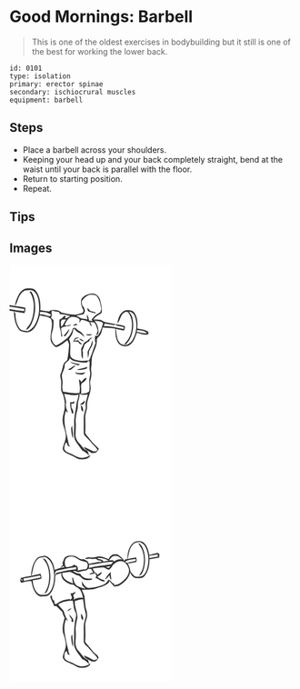 # Good Mornings: Barbell
> This is one of the oldest exercises in bodybuilding but it still is one of the best for working the lower back.

``` 
id: 0101 
type: isolation 
primary: erector spinae 
secondary: ischiocrural muscles 
equipment: barbell 
``` 

## Steps

 - Place a barbell across your shoulders.
 - Keeping your head up and your back completely straight, bend at the waist until your back is parallel with the floor.
 - Return to starting position.
 - Repeat.

## Tips


## Images

<svg width="215pt" height="275pt" viewBox="0 0 215 275" xmlns="http://www.w3.org/2000/svg"><g fill="#FFF"><path d="M0 0h215v275H0V60.49c1.88.33 3.77.56 5.67.81.36 8.16 1.5 16.88 6.38 23.69 2.5 3.56 7.19 3.64 11.09 4.05 4.04-.19 7.59-2.79 9.92-5.97 3.53-4.89 5.5-10.69 6.86-16.52 4.85 1.69 11.03 1.06 14.78 4.96 3.38 8.25-1.02 16.98-.48 25.49-.53 4.89 3.13 8.89 6.72 11.63 6.13-1.03 10.55-5.82 15.53-9.12.86 2.4 2.5 4.74 2.07 7.4-.52 6.31-1.1 12.63-2.38 18.85-2.1 1.64-4.5 3.39-5.14 6.14-.94 3.91-1.8 7.84-3.39 11.55-1.91 3.77.83 7.68.64 11.58-.02 5.27-1.32 11.34 2.23 15.83 1.45 4.94 2.89 9.99 2.32 15.2.37 6.16-2.65 11.82-2.73 17.92-.58 7.97 4.63 14.98 4.23 22.94-.4 4.97-2.64 9.51-3.89 14.28-.85 2.55 1.15 4.88 3 6.37 3.32 2.18 7.18 3.35 10.68 5.2 3.22 1.44 6.08 4.05 9.79 4.02 4.83.27 10.89-.46 13.1-5.5-3.19 1.4-6.31 3.24-9.88 3.37-4.96.77-9.48-1.88-13.66-4.16-3.72-1.98-8.62-2.67-10.92-6.58-.72-3.44.23-7.17 2.5-9.85.69 1.56 1.15 3.27 2.02 4.77 1.04.4 2.13.66 3.21.96-.49-.51-1.47-1.52-1.96-2.03-2.43-14.75-8.96-29.9-4.1-44.87.71.55 2.15 1.65 2.87 2.2-1.65-3.83-3.44-7.88-2.61-12.16.83-4.41-1.88-8.38-2.26-12.7 6.28.84 12.61 3.04 18.91.93-.11 4.12-1.86 7.88-2.77 11.84-.62 9.05-3.51 17.88-3.08 27.03.52 7.84-2.07 16.33 2.35 23.46 2.79 3.85 5.34 7.89 8.25 11.63 3.47 1.68 6.55 3.93 9.11 6.84-.39-2.27-1.18-4.41-2.21-6.46-4.85-1.55-7.21-6.34-10.53-9.78-2.77-2.88-4.94-6.51-5.15-10.59-.08-5.33.71-10.66.29-15.99-.66-6.23.77-12.43 2.33-18.42 1-3.55-.02-7.33 1.08-10.86.85-3.24 1.77-6.49 1.81-9.87 3.2 2.35 6.98 1.61 10.58.96-.55 3.34-1.35 6.64-2.42 9.86-1.21 3.02.55 6.25-.35 9.32-1.08 4.23-2.7 8.41-2.5 12.85.14 6.37-.08 12.75.06 19.13 0 2.34 1.89 4.01 3.41 5.54 3.86 3.49 6.86 7.79 10.62 11.39 1.61 1.56 3.12 3.27 4.01 5.35-1.36 2.17-4.45 2.61-6.56 1.32-3.79-1.97-7.61-3.86-11.63-5.32 2.1 4.26 6.96 5.3 10.48 7.99 1.54.02 3.09.11 4.63-.03 2.32-1.14 3.66-3.47 4.93-5.6-3.42-3.8-7.58-6.89-10.6-11.07-2.35-3.29-5.6-5.99-7.4-9.63.42-7.03.25-14.08.08-21.13-.18-4.79 2.64-9.1 2.41-13.88-.81-8.36 4.47-15.81 4.76-24.07.06-2.65-.83-5.22-.79-7.87.68-4.69 2.43-9.38 1.58-14.17-.6-3.02-.24-6.08.36-9.06-.02-2.98.17-5.95.42-8.91 1.36-8.21 7.27-15.42 6.51-24.01-.19-2.12 1.99-3.24 3.12-4.73 3.24-3 3.36-7.69 4.75-11.62 5.55.45 11.17.52 16.65 1.6-.09 6.92.16 14.74 4.89 20.27 4 3.79 11.14 4.28 15.3.42 4.47-3.89 6.18-9.82 8.05-15.23 4.95 1.37 10.07 3.39 15.26 2.06.02-1.11.05-2.22.08-3.33-4.36-2.86-9.61-3.43-14.64-4.12.55-7.18.37-14.99-3.85-21.15-2.54-3.73-7.74-3.62-11.73-3.15-7.02 2.43-10.01 10.54-10.66 17.33 4.21-4.53 3.98-12.91 10.53-15.14 2.67-1.36 4.37 1.4 5.48 3.37 3.64 6.14 3.67 13.63 2.64 20.49-.94 6.49-3.72 12.85-8.63 17.31-.06.66-.17 1.99-.23 2.65-2.48-.67-5.51-.92-7.01-3.33-4.29-5.07-3.58-12.02-4.92-18.12 3.57.79 7.15 1.53 10.75 2.19.59-1.85 1.79-3.73 1.12-5.74-4.42-1.97-9.37-1.97-14.04-2.96-3.76-.8-7.51-1.64-11.3-2.32-2.63-.31-4.44-2.54-6.94-3.18-3.07-.52-6.19-.37-9.29-.43 1.93-2.3 4.16-4.38 6.8-5.85 1.51-1.05 3.52-1.69 4.39-3.45.46-5.9-.92-11.78-2.54-17.41-1.32-4.04-4.93-7.03-9.16-7.5-5.76-.26-11.63 2.35-15.04 7.04-1.68 4.8-.14 9.82 2.09 14.14 1.25 1.61-.31 3.11-1.04 4.53-3.3.71-6.49 2.03-9.87 2.25-6.12-.52-12.27-1.23-18.15-3.09-2.69-3.23-7.25-3.08-11.06-3.13-1.9-.16-3.48.97-5.01 1.89-3.8-.47-7.6-1.02-11.36-1.75.61-8.69-.39-18.31-5.91-25.39-2.44-3.67-7.09-3.42-10.97-3.52-5.1.15-9.11 4.16-11.53 8.32-2.48 4.7-4.54 9.73-5.09 15.05 3.3-3.99 3.55-9.49 6.37-13.76 2.09-3.34 5.13-6.95 9.42-6.99 3.22.11 7.12-.76 9.66 1.8 4.82 4.5 5.97 11.52 6.33 17.81.76 8.96-1.01 18.24-5.53 26.04-2.06 3.77-5.64 6.24-9.23 8.41-3.52-.81-7.91-.13-10.49-3.21-4.76-5.62-5.71-13.25-5.99-20.35-.5-.63-1.49-1.89-1.98-2.51 4.66.7 9.28 1.72 13.98 2.25.7-2.28 1.72-4.66 1.08-7.08C13.96 54.75 6.86 54.53 0 53.03V0m26.3 35.44c3.7 5.07 5.38 11.36 5.76 17.55-.09 8.21-.71 16.76-4.73 24.11-1.34 3.22-4.53 5.33-5.39 8.78 3.59-1.29 5.37-4.82 7.09-7.96 3.69-8.08 5.49-17.16 4.6-26.04-.28-5.8-1.55-11.79-5.05-16.54-.57.02-1.71.08-2.28.1m66.45 148.84c1.43.07 2.95.8 4.24-.2 2.12-.84 2.12-3.33 2.32-5.24-1.92 2.12-4 4.11-6.56 5.44m-9.74-2.76c-.72-.12-2.16-.36-2.88-.47-.63 4.99.9 9.8 2.09 14.58.4.29 1.2.86 1.61 1.15.91-3.05-.21-5.86-2.1-8.21-.05-1.76-.16-3.51-.35-5.26 1.25-.05 2.5-.11 3.75-.17.16-1.12.32-2.23.49-3.34-.87.57-1.75 1.14-2.61 1.72m10.78 3.76c1.13 2.7-.14 7.31 3.36 8.35.22-3.14-.3-6.7-3.36-8.35m-12.45 31.73c.26 4.13.77 8.3 2.32 12.17.7-5.64-.82-11.24-.96-16.88-.76 1.46-1.61 2.99-1.36 4.71z"/><path d="M95.35 47.78c2.52-3.45 5.7-6.69 9.75-8.24 3.19-.3 6.89-.58 9.62 1.41 4.4 4.64 5.28 11.24 6.46 17.25-.84 1.74-.57 4.41-2.6 5.25-4.29 1.84-7.58 5.27-10.37 8.91.37.41 1.11 1.22 1.48 1.63-1.53-.11-3.06-.21-4.58-.36-.73-2.77-1.08-5.76-2.96-8.04-.16 2.22.17 4.43.77 6.57-3.79-1.37-8.27-.5-11.5-3.27-1.11-.56-2.2-1.15-3.28-1.77 3.18-.92 6.44-1.57 9.74-1.86.55-1.5 1.13-2.99 1.75-4.46-.52-1.8-1.14-3.57-1.81-5.32-2.57-1.8-2.39-4.9-2.47-7.7m7.35 8.87c.12 1.65-.01 3.88 1.6 4.87 2.85 1.05 5.8 1.87 8.79 2.47.26-.22.78-.64 1.05-.85-2.5-1.08-5.15-1.7-7.75-2.45a47.13 47.13 0 0 0-3.69-4.04zM0 55.2c6.54 1 13.1 1.93 19.61 3.12l-.4 2.85C12.77 60.44 6.37 59.39 0 58.23V55.2z"/><path d="M55.65 64.38c-.67-1.34-.1-2.66.4-3.94 2.92.99 5.99 1.31 9.02 1.72.52.97 1.05 1.94 1.58 2.91 4.68-.46 9 1.62 13.52 2.42-2.15 1.33-4.26 2.91-6.86 3.17l.92-3.03c-.52-.06-1.57-.17-2.09-.23-1.73 2.15-3.77 4.01-6.36 5.05.06 4.25-.46 8.69 1.14 12.72 1.31 3.07.88 6.46 1.38 9.68l1.28-.48c-.37-3.54-1.46-6.97-1.62-10.54 3.72-3.68 9.65-1.76 13.72-4.75-2.16.14-4.3.51-6.31 1.31-.9-.37-1.79-.75-2.69-1.11 2.25-3.85 3.96-8.63 8.46-10.39 2.52-.51 5.16-.07 7.61.66 1.78.17 2.74 1.74 3.92 2.86l-.76 4.21c1.09-1.25 1.96-2.66 2.75-4.11 4 .19 7.66 1.76 11.11 3.67-.4 2.41 1.12 3.97 3.09 5.01-.73-1.94-1.67-3.79-2.67-5.6 1.95.16 3.9.33 5.85.5 2.51 3.15 3.31 7.15 4.34 10.95-.59 1.85-1.23 3.69-1.9 5.52l1.27.12c.54-.85 1.09-1.68 1.65-2.51.11-5.94-1.3-11.84-5.27-16.41 3.74.73 8.44.16 11.26 3.2-1.41 5.84-3.23 11.73-6.9 16.59-1.19.15-2.38.29-3.56.42-.25 3.05-.42 6.19.64 9.13-1.6 4.63-3.48 9.16-4.8 13.89-1.88 3.52-2.17 7.88-5.29 10.67l2.23-.44c.17 4.61-.75 9.29.45 13.83.96 2.69-.16 5.41-.48 8.1-1.2 5.87.75 11.89-.52 17.76-2.35 3.18-7.12 2.68-10.63 3.4.24-3.45.38-6.92-.24-10.34.29-1.15.58-2.3.86-3.45 2.69-1.64 6.22-3.89 6.52-7.26-3.32-.13-4.88 3.64-7.09 5.55-.38-1.75-1.41-2.92-3.09-3.49.75 5.85 2.19 11.92.73 17.77-7.25 1.05-14.44-.57-21.58-1.61-.93-3.04-1.44-6.23-.8-9.38.8-4.04-.73-7.99-.79-12.01.55-4.55 3.88-8.34 3.71-13.05-.44-4.94 6.84-5.14 6.56-10.06 1.38 1.42 2.78 2.98 4.73 3.61 5.94 1.65 12.13 3.06 18.32 2.15l1.75-2.63c-6.29.83-13.01 1.29-18.95-1.39-2.01-1.13-4.39-2.44-4.84-4.93-1.24-7.14 1.72-14.75-1.76-21.49 1.43-2.45 3.14-4.74 4.28-7.33.94-2.23.73-4.84 2.07-6.9 1.96 2.08 3.8 4.4 6.5 5.57 2.99 1.28 5.08 3.82 7.71 5.62-1.68-2.92-3.51-6.07-6.62-7.64-2.2-1.08-4.04-2.68-5.68-4.47-1.08.03-2.13.19-3.16.5-1.4 4.97-3.71 9.87-7.76 13.23-4.58 3.62-9.15 7.39-14.62 9.61-5.77-3.71-7.13-11.1-5.16-17.32 1.83-5.22 2.15-10.78 1.92-16.26-1.1-.99-2.2-1.98-3.3-2.96.53-1.81 1.77-3.66.9-5.57M83.71 80.4c2.02-.28 4.02-.64 6-1.1-1.99-2.57-4.22-.51-6 1.1M70.95 93.93c.81.01 2.41.04 3.21.05.18-.44.56-1.31.74-1.75 2.14-2.17 3.5-4.96 4.28-7.89-2.82 3.14-4.9 6.9-8.23 9.59m29.7-1.93c2.43 1.81 5.99 1.66 8.36-.2-2.79-.1-5.58.01-8.36.2m-14.09 4.71c-1.44 1.89-2.23 4.2-3.3 6.31.49-.64.98-1.27 1.47-1.91 1.93.14 3.85.28 5.78.26 1.11 1.97 2.64 4.18 5.24 3.35-1.88-1.7-3.83-3.32-5.43-5.28-1.51.37-3.04.66-4.56.96.86-3.26 3.91-3.44 6.61-4.18-1.95-.37-4.02-.55-5.81.49m14.46 4.42c-2.22.97-3.78 2.85-4.17 5.26-1.31 2.12-2.76 4.42-2.19 7.04.56 3.53-.62 7.79 2.21 10.57.08-3.04-.15-6.07-.01-9.11-.18-.4-.55-1.19-.73-1.58 1.21-2.64 2.15-5.39 2.94-8.18 1.16-.96 2.31-1.92 3.44-2.91.87-.45 1.74-.89 2.62-1.33.32-.8.64-1.6.97-2.4 1.11-.73 2.21-1.49 3.24-2.33-3.82-.49-5.26 3.67-8.32 4.97m-9.01-3.33c1.8 1.41 3.58 3.25 6.09 2.97-1.74-1.5-3.63-3.17-6.09-2.97m15.51 8.15c-1.31 3.04-3.29 5.78-4.5 8.86.12 2.72.22 5.45.39 8.17.84-2.69 1.74-5.48 1.38-8.34 1.84-4.96 6.28-9.24 4.7-14.96-.86 2.02-1.38 4.16-1.97 6.27m-27.69 21.93c2.88 2.86 7.15 3.25 10.71 4.88l2.64-1.53c-4.6-.44-9.03-1.77-13.35-3.35m-3.08 10.27c1.5.15 3.17 1.14 4.53.1 2.2-1.69 4.31-3.53 6.22-5.55-4.08.78-6.83 4.25-10.75 5.45m11.92.42c4.49.39 9.13.19 13.33-1.61l.68-2.32c-4.48 2.06-9.52 2.05-14.01 3.93m-2.42 3.45c.87 1.2 2.07 2.14 3.6 2.24 3.51.67 8.24 1.73 9.91-2.52-4.38 1.43-9.08 1.62-13.51.28z"/><path d="M40.35 62.01c5.15.03 10.56.8 14.79 4-.57.48-1.71 1.45-2.29 1.94-4.25-1.01-8.42-2.69-12.86-2.68l.36-3.26zM162.18 69.82c-.78-3.13-2.73-5.73-4.77-8.15 3.72.11 6.7 2.65 7.86 6.08 4.01 10.48 2.4 22.76-3.43 32.25-2.12 3.42-5.8 5.44-9.58 6.5 2.07-2.65 4.64-4.93 6.22-7.94 4.68-8.7 5.96-19.14 3.7-28.74zM69.32 72.34c1.76-.28 3.55-.26 5.33-.37-1.53 2.59-3.12 5.17-4.35 7.93l-2.21 1.85c.15-3.08-1.43-7.01 1.23-9.41zM124.23 80.95l1.5-3.57c4.05.74 8.12 1.43 12.17 2.21.54-.27 1.63-.82 2.17-1.09.33.46.99 1.37 1.32 1.82 3.14.58 6.32 1.02 9.38 1.98.5 1.63-.09 2.35-1.76 2.16-8.22-1.35-16.37-3.94-24.78-3.51zM168.33 86.03c4.44.88 10.1.14 13.01 4.36-4.57.09-8.96-1.29-13.43-1.97.11-.6.32-1.79.42-2.39z"/></g><g fill="#333"><path d="M12.21 39.18c2.42-4.16 6.43-8.17 11.53-8.32 3.88.1 8.53-.15 10.97 3.52 5.52 7.08 6.52 16.7 5.91 25.39 3.76.73 7.56 1.28 11.36 1.75 1.53-.92 3.11-2.05 5.01-1.89 3.81.05 8.37-.1 11.06 3.13 5.88 1.86 12.03 2.57 18.15 3.09 3.38-.22 6.57-1.54 9.87-2.25.73-1.42 2.29-2.92 1.04-4.53-2.23-4.32-3.77-9.34-2.09-14.14 3.41-4.69 9.28-7.3 15.04-7.04 4.23.47 7.84 3.46 9.16 7.5 1.62 5.63 3 11.51 2.54 17.41-.87 1.76-2.88 2.4-4.39 3.45-2.64 1.47-4.87 3.55-6.8 5.85 3.1.06 6.22-.09 9.29.43 2.5.64 4.31 2.87 6.94 3.18 3.79.68 7.54 1.52 11.3 2.32 4.67.99 9.62.99 14.04 2.96.67 2.01-.53 3.89-1.12 5.74-3.6-.66-7.18-1.4-10.75-2.19 1.34 6.1.63 13.05 4.92 18.12 1.5 2.41 4.53 2.66 7.01 3.33.06-.66.17-1.99.23-2.65 4.91-4.46 7.69-10.82 8.63-17.31 1.03-6.86 1-14.35-2.64-20.49-1.11-1.97-2.81-4.73-5.48-3.37-6.55 2.23-6.32 10.61-10.53 15.14.65-6.79 3.64-14.9 10.66-17.33 3.99-.47 9.19-.58 11.73 3.15 4.22 6.16 4.4 13.97 3.85 21.15 5.03.69 10.28 1.26 14.64 4.12-.03 1.11-.06 2.22-.08 3.33-5.19 1.33-10.31-.69-15.26-2.06-1.87 5.41-3.58 11.34-8.05 15.23-4.16 3.86-11.3 3.37-15.3-.42-4.73-5.53-4.98-13.35-4.89-20.27-5.48-1.08-11.1-1.15-16.65-1.6-1.39 3.93-1.51 8.62-4.75 11.62-1.13 1.49-3.31 2.61-3.12 4.73.76 8.59-5.15 15.8-6.51 24.01-.25 2.96-.44 5.93-.42 8.91-.6 2.98-.96 6.04-.36 9.06.85 4.79-.9 9.48-1.58 14.17-.04 2.65.85 5.22.79 7.87-.29 8.26-5.57 15.71-4.76 24.07.23 4.78-2.59 9.09-2.41 13.88.17 7.05.34 14.1-.08 21.13 1.8 3.64 5.05 6.34 7.4 9.63 3.02 4.18 7.18 7.27 10.6 11.07-1.27 2.13-2.61 4.46-4.93 5.6-1.54.14-3.09.05-4.63.03-3.52-2.69-8.38-3.73-10.48-7.99 4.02 1.46 7.84 3.35 11.63 5.32 2.11 1.29 5.2.85 6.56-1.32-.89-2.08-2.4-3.79-4.01-5.35-3.76-3.6-6.76-7.9-10.62-11.39-1.52-1.53-3.41-3.2-3.41-5.54-.14-6.38.08-12.76-.06-19.13-.2-4.44 1.42-8.62 2.5-12.85.9-3.07-.86-6.3.35-9.32 1.07-3.22 1.87-6.52 2.42-9.86-3.6.65-7.38 1.39-10.58-.96-.04 3.38-.96 6.63-1.81 9.87-1.1 3.53-.08 7.31-1.08 10.86-1.56 5.99-2.99 12.19-2.33 18.42.42 5.33-.37 10.66-.29 15.99.21 4.08 2.38 7.71 5.15 10.59 3.32 3.44 5.68 8.23 10.53 9.78 1.03 2.05 1.82 4.19 2.21 6.46-2.56-2.91-5.64-5.16-9.11-6.84-2.91-3.74-5.46-7.78-8.25-11.63-4.42-7.13-1.83-15.62-2.35-23.46-.43-9.15 2.46-17.98 3.08-27.03.91-3.96 2.66-7.72 2.77-11.84-6.3 2.11-12.63-.09-18.91-.93.38 4.32 3.09 8.29 2.26 12.7-.83 4.28.96 8.33 2.61 12.16-.72-.55-2.16-1.65-2.87-2.2-4.86 14.97 1.67 30.12 4.1 44.87.49.51 1.47 1.52 1.96 2.03-1.08-.3-2.17-.56-3.21-.96-.87-1.5-1.33-3.21-2.02-4.77-2.27 2.68-3.22 6.41-2.5 9.85 2.3 3.91 7.2 4.6 10.92 6.58 4.18 2.28 8.7 4.93 13.66 4.16 3.57-.13 6.69-1.97 9.88-3.37-2.21 5.04-8.27 5.77-13.1 5.5-3.71.03-6.57-2.58-9.79-4.02-3.5-1.85-7.36-3.02-10.68-5.2-1.85-1.49-3.85-3.82-3-6.37 1.25-4.77 3.49-9.31 3.89-14.28.4-7.96-4.81-14.97-4.23-22.94.08-6.1 3.1-11.76 2.73-17.92.57-5.21-.87-10.26-2.32-15.2-3.55-4.49-2.25-10.56-2.23-15.83.19-3.9-2.55-7.81-.64-11.58 1.59-3.71 2.45-7.64 3.39-11.55.64-2.75 3.04-4.5 5.14-6.14 1.28-6.22 1.86-12.54 2.38-18.85.43-2.66-1.21-5-2.07-7.4-4.98 3.3-9.4 8.09-15.53 9.12-3.59-2.74-7.25-6.74-6.72-11.63-.54-8.51 3.86-17.24.48-25.49-3.75-3.9-9.93-3.27-14.78-4.96-1.36 5.83-3.33 11.63-6.86 16.52-2.33 3.18-5.88 5.78-9.92 5.97-3.9-.41-8.59-.49-11.09-4.05-4.88-6.81-6.02-15.53-6.38-23.69-1.9-.25-3.79-.48-5.67-.81v-2.26c6.37 1.16 12.77 2.21 19.21 2.94l.4-2.85C13.1 57.13 6.54 56.2 0 55.2v-2.17c6.86 1.5 13.96 1.72 20.74 3.61.64 2.42-.38 4.8-1.08 7.08-4.7-.53-9.32-1.55-13.98-2.25.49.62 1.48 1.88 1.98 2.51.28 7.1 1.23 14.73 5.99 20.35 2.58 3.08 6.97 2.4 10.49 3.21 3.59-2.17 7.17-4.64 9.23-8.41 4.52-7.8 6.29-17.08 5.53-26.04-.36-6.29-1.51-13.31-6.33-17.81-2.54-2.56-6.44-1.69-9.66-1.8-4.29.04-7.33 3.65-9.42 6.99-2.82 4.27-3.07 9.77-6.37 13.76.55-5.32 2.61-10.35 5.09-15.05m83.14 8.6c.08 2.8-.1 5.9 2.47 7.7.67 1.75 1.29 3.52 1.81 5.32-.62 1.47-1.2 2.96-1.75 4.46-3.3.29-6.56.94-9.74 1.86 1.08.62 2.17 1.21 3.28 1.77 3.23 2.77 7.71 1.9 11.5 3.27-.6-2.14-.93-4.35-.77-6.57 1.88 2.28 2.23 5.27 2.96 8.04 1.52.15 3.05.25 4.58.36-.37-.41-1.11-1.22-1.48-1.63 2.79-3.64 6.08-7.07 10.37-8.91 2.03-.84 1.76-3.51 2.6-5.25-1.18-6.01-2.06-12.61-6.46-17.25-2.73-1.99-6.43-1.71-9.62-1.41-4.05 1.55-7.23 4.79-9.75 8.24m-39.7 16.6c.87 1.91-.37 3.76-.9 5.57 1.1.98 2.2 1.97 3.3 2.96.23 5.48-.09 11.04-1.92 16.26-1.97 6.22-.61 13.61 5.16 17.32 5.47-2.22 10.04-5.99 14.62-9.61 4.05-3.36 6.36-8.26 7.76-13.23 1.03-.31 2.08-.47 3.16-.5 1.64 1.79 3.48 3.39 5.68 4.47 3.11 1.57 4.94 4.72 6.62 7.64-2.63-1.8-4.72-4.34-7.71-5.62-2.7-1.17-4.54-3.49-6.5-5.57-1.34 2.06-1.13 4.67-2.07 6.9-1.14 2.59-2.85 4.88-4.28 7.33 3.48 6.74.52 14.35 1.76 21.49.45 2.49 2.83 3.8 4.84 4.93 5.94 2.68 12.66 2.22 18.95 1.39l-1.75 2.63c-6.19.91-12.38-.5-18.32-2.15-1.95-.63-3.35-2.19-4.73-3.61.28 4.92-7 5.12-6.56 10.06.17 4.71-3.16 8.5-3.71 13.05.06 4.02 1.59 7.97.79 12.01-.64 3.15-.13 6.34.8 9.38 7.14 1.04 14.33 2.66 21.58 1.61 1.46-5.85.02-11.92-.73-17.77 1.68.57 2.71 1.74 3.09 3.49 2.21-1.91 3.77-5.68 7.09-5.55-.3 3.37-3.83 5.62-6.52 7.26-.28 1.15-.57 2.3-.86 3.45.62 3.42.48 6.89.24 10.34 3.51-.72 8.28-.22 10.63-3.4 1.27-5.87-.68-11.89.52-17.76.32-2.69 1.44-5.41.48-8.1-1.2-4.54-.28-9.22-.45-13.83l-2.23.44c3.12-2.79 3.41-7.15 5.29-10.67 1.32-4.73 3.2-9.26 4.8-13.89-1.06-2.94-.89-6.08-.64-9.13 1.18-.13 2.37-.27 3.56-.42 3.67-4.86 5.49-10.75 6.9-16.59-2.82-3.04-7.52-2.47-11.26-3.2 3.97 4.57 5.38 10.47 5.27 16.41-.56.83-1.11 1.66-1.65 2.51l-1.27-.12c.67-1.83 1.31-3.67 1.9-5.52-1.03-3.8-1.83-7.8-4.34-10.95-1.95-.17-3.9-.34-5.85-.5 1 1.81 1.94 3.66 2.67 5.6-1.97-1.04-3.49-2.6-3.09-5.01-3.45-1.91-7.11-3.48-11.11-3.67-.79 1.45-1.66 2.86-2.75 4.11l.76-4.21c-1.18-1.12-2.14-2.69-3.92-2.86-2.45-.73-5.09-1.17-7.61-.66-4.5 1.76-6.21 6.54-8.46 10.39.9.36 1.79.74 2.69 1.11 2.01-.8 4.15-1.17 6.31-1.31-4.07 2.99-10 1.07-13.72 4.75.16 3.57 1.25 7 1.62 10.54l-1.28.48c-.5-3.22-.07-6.61-1.38-9.68-1.6-4.03-1.08-8.47-1.14-12.72 2.59-1.04 4.63-2.9 6.36-5.05.52.06 1.57.17 2.09.23l-.92 3.03c2.6-.26 4.71-1.84 6.86-3.17-4.52-.8-8.84-2.88-13.52-2.42-.53-.97-1.06-1.94-1.58-2.91-3.03-.41-6.1-.73-9.02-1.72-.5 1.28-1.07 2.6-.4 3.94m-15.3-2.37l-.36 3.26c4.44-.01 8.61 1.67 12.86 2.68.58-.49 1.72-1.46 2.29-1.94-4.23-3.2-9.64-3.97-14.79-4m121.83 7.81c2.26 9.6.98 20.04-3.7 28.74-1.58 3.01-4.15 5.29-6.22 7.94 3.78-1.06 7.46-3.08 9.58-6.5 5.83-9.49 7.44-21.77 3.43-32.25-1.16-3.43-4.14-5.97-7.86-6.08 2.04 2.42 3.99 5.02 4.77 8.15m-92.86 2.52c-2.66 2.4-1.08 6.33-1.23 9.41l2.21-1.85c1.23-2.76 2.82-5.34 4.35-7.93-1.78.11-3.57.09-5.33.37m54.91 8.61c8.41-.43 16.56 2.16 24.78 3.51 1.67.19 2.26-.53 1.76-2.16-3.06-.96-6.24-1.4-9.38-1.98-.33-.45-.99-1.36-1.32-1.82-.54.27-1.63.82-2.17 1.09-4.05-.78-8.12-1.47-12.17-2.21l-1.5 3.57m44.1 5.08c-.1.6-.31 1.79-.42 2.39 4.47.68 8.86 2.06 13.43 1.97-2.91-4.22-8.57-3.48-13.01-4.36z"/><path d="M26.3 35.44c.57-.02 1.71-.08 2.28-.1 3.5 4.75 4.77 10.74 5.05 16.54.89 8.88-.91 17.96-4.6 26.04-1.72 3.14-3.5 6.67-7.09 7.96.86-3.45 4.05-5.56 5.39-8.78 4.02-7.35 4.64-15.9 4.73-24.11-.38-6.19-2.06-12.48-5.76-17.55zM102.7 56.65a47.13 47.13 0 0 1 3.69 4.04c2.6.75 5.25 1.37 7.75 2.45-.27.21-.79.63-1.05.85-2.99-.6-5.94-1.42-8.79-2.47-1.61-.99-1.48-3.22-1.6-4.87zM83.71 80.4c1.78-1.61 4.01-3.67 6-1.1-1.98.46-3.98.82-6 1.1zM70.95 93.93c3.33-2.69 5.41-6.45 8.23-9.59-.78 2.93-2.14 5.72-4.28 7.89-.18.44-.56 1.31-.74 1.75-.8-.01-2.4-.04-3.21-.05zM100.65 92c2.78-.19 5.57-.3 8.36-.2-2.37 1.86-5.93 2.01-8.36.2zM86.56 96.71c1.79-1.04 3.86-.86 5.81-.49-2.7.74-5.75.92-6.61 4.18 1.52-.3 3.05-.59 4.56-.96 1.6 1.96 3.55 3.58 5.43 5.28-2.6.83-4.13-1.38-5.24-3.35-1.93.02-3.85-.12-5.78-.26-.49.64-.98 1.27-1.47 1.91 1.07-2.11 1.86-4.42 3.3-6.31zM101.02 101.13c3.06-1.3 4.5-5.46 8.32-4.97-1.03.84-2.13 1.6-3.24 2.33-.33.8-.65 1.6-.97 2.4-.88.44-1.75.88-2.62 1.33-1.13.99-2.28 1.95-3.44 2.91-.79 2.79-1.73 5.54-2.94 8.18.18.39.55 1.18.73 1.58-.14 3.04.09 6.07.01 9.11-2.83-2.78-1.65-7.04-2.21-10.57-.57-2.62.88-4.92 2.19-7.04.39-2.41 1.95-4.29 4.17-5.26z"/><path d="M92.01 97.8c2.46-.2 4.35 1.47 6.09 2.97-2.51.28-4.29-1.56-6.09-2.97zM107.52 105.95c.59-2.11 1.11-4.25 1.97-6.27 1.58 5.72-2.86 10-4.7 14.96.36 2.86-.54 5.65-1.38 8.34-.17-2.72-.27-5.45-.39-8.17 1.21-3.08 3.19-5.82 4.5-8.86zM79.83 127.88c4.32 1.58 8.75 2.91 13.35 3.35l-2.64 1.53c-3.56-1.63-7.83-2.02-10.71-4.88zM76.75 138.15c3.92-1.2 6.67-4.67 10.75-5.45-1.91 2.02-4.02 3.86-6.22 5.55-1.36 1.04-3.03.05-4.53-.1zM88.67 138.57c4.49-1.88 9.53-1.87 14.01-3.93l-.68 2.32c-4.2 1.8-8.84 2-13.33 1.61zM86.25 142.02c4.43 1.34 9.13 1.15 13.51-.28-1.67 4.25-6.4 3.19-9.91 2.52-1.53-.1-2.73-1.04-3.6-2.24zM92.75 184.28c2.56-1.33 4.64-3.32 6.56-5.44-.2 1.91-.2 4.4-2.32 5.24-1.29 1-2.81.27-4.24.2zM83.01 181.52c.86-.58 1.74-1.15 2.61-1.72-.17 1.11-.33 2.22-.49 3.34-1.25.06-2.5.12-3.75.17.19 1.75.3 3.5.35 5.26 1.89 2.35 3.01 5.16 2.1 8.21-.41-.29-1.21-.86-1.61-1.15-1.19-4.78-2.72-9.59-2.09-14.58.72.11 2.16.35 2.88.47zM93.79 185.28c3.06 1.65 3.58 5.21 3.36 8.35-3.5-1.04-2.23-5.65-3.36-8.35zM81.34 217.01c-.25-1.72.6-3.25 1.36-4.71.14 5.64 1.66 11.24.96 16.88-1.55-3.87-2.06-8.04-2.32-12.17z"/></g></svg>
<svg width="215pt" height="275pt" viewBox="0 0 215 275" xmlns="http://www.w3.org/2000/svg"><g fill="#FFF"><path d="M0 0h215v275H0V0m164.08 91.08c-6.8 5.05-8.37 14.26-8.56 22.22l-3.1.28c-.41.7-.82 1.4-1.24 2.1-1.32-4.04-5.53-5.83-8.42-8.59-2.58.02-5.48-.8-7.74.85-2.22 1.02-3.15 3.35-4.34 5.31-4.45-1.88-9.14-4.41-14.13-3.42-4.08.87-8.25 1.93-12.39.78-1.04.9-4.77.4-3.96 2.26 1.67.56 3.41-.15 5.11-.28 2.87.69 5.8.3 8.71.32.42.29 1.26.89 1.68 1.18l.53.46c1.62.34 3.27.57 4.87 1.05.03.35.08 1.05.11 1.4-5.72-.13-11.27 1.34-16.79 2.63.11-3.85-3.86-4.92-6.56-6.44-4.1 1.13-7.03-1.85-10.35-3.53-4.53-1.5-9.87-1.61-14.08.89-1.91 2.03-2.25 5.05-3.53 7.47l.52 2.97c-1.15 1.17-2.29 2.35-3.37 3.59 1.77-.71 3.4-1.68 5.06-2.59l-.36 2.2c-4.3.29-8.32 1.69-12.25 3.41-1.01-7.73-4.59-17.12-13.17-18.88-3.6 1.05-8.04.77-10.62 3.97-5.16 6.34-6.89 14.78-7.3 22.76-4.71.85-9.55 1.32-14.09 2.84.52.88 1.05 1.77 1.59 2.64l.68-2.26c.18 1.13.34 2.26.49 3.4-.78-.64-2.35-1.91-3.13-2.55.21 1.4.05 5.28 2.42 4.78 4.03-.94 8.3-2.33 12.36-2.05 1.16 3.37 1.4 7.07 2.92 10.36 1.8 4.52 5.07 9.6 10.39 10.05 3.67-.5 8.12.36 10.79-2.84 6.19-6.7 7.5-16.4 7.5-25.19.57.14 1.7.41 2.26.55l-1.63-1.42c2.58-.68 5.16-1.34 7.7-2.16-.83 2.79.11 5.66 1.63 8.01 3.74 4.09 8.71 7.09 14.36 7.33 2.25 3.12 6.56 3.74 8.6 7.03 2.1 3.07 2.79 6.79 3.81 10.3-4.38-.64-8.8.13-12.49 2.63.18-.52.55-1.56.74-2.08-.44-1.29-.87-2.59-1.3-3.87 1.2-1.4 2.42-2.8 3.45-4.33-1.76.35-3.36 1.14-4.88 2.06-.75-.15-1.49-.29-2.23-.43.58 2.3 2.04 4.47 1.97 6.88-.65.5-1.93 1.49-2.57 1.99l-.39-1.43c-1.59.44-3.21.8-4.84 1.03-4.76.69-8.91 2.98-12.69 5.83-2.93.8-2.45-2.59-2.88-4.4-2.75-1.4-3.14-4.29-3.04-7.08-.56.28-1.69.85-2.25 1.14.66 4.7 4.02 8.33 5.1 12.88.81.08 2.42.22 3.23.29 2.45 2.47 4.8 5.06 7.52 7.24.71 2.84 1.72 5.61 3.22 8.14-1.79 6.64-3.77 13.61-1.93 20.47 1.75 4.41 2.86 9.04 3.58 13.72.35 6.28-3.32 11.82-4.16 17.87 1.37 5.75 7.98 6.84 12.49 9.22 3.83 1.42 6.98 4.82 11.28 4.73 4.61.2 10.27-.4 12.79-4.87l-1.9-.67c-.34-1.6-.73-3.19-1.13-4.77-5.83-2.26-8.73-8.04-12.87-12.31-3.64-3.78-4.28-9.32-3.65-14.3.44-4.95.23-9.9-.06-14.84.28-4.83 1.28-9.59 2.43-14.27.19-7.6-4.13-14.51-3.42-22.21 3.51-1.03 7.04-2.09 10.7-2.41a69.7 69.7 0 0 1 1.4 8.97c.31 4.08 2.14 7.86 2.55 11.92.02 3.5-1.66 6.68-2.28 10.07-1.05 3.9-.48 7.96-.59 11.94.11 4.71-.23 9.43.09 14.14.96 2.95 3.77 4.6 5.76 6.79 3.06 3.36 5.79 7.02 9.18 10.07 1.5 1.32 2.36 3.13 3.13 4.95-.73.37-2.2 1.1-2.93 1.47-.74-.02-2.21-.07-2.95-.09-3.78-2.52-8.03-4.15-12.17-5.96 1.49 4.72 6.62 5.36 10.13 7.87 1.56.1 3.12.28 4.69.18 2.14-1.25 3.8-3.19 4.73-5.49-.68-.95-1.32-1.94-1.94-2.93-5.43-3.44-8.69-9.15-12.94-13.79-1.4-1.79-3.67-3.57-2.95-6.13.85-6.7.03-13.43.13-20.14.02-4.5 2.78-8.48 2.52-12.99.01-3.12-.61-6.17-1.8-9.05-.97-5.2-1.23-10.53-1.69-15.8-.95-2.86-2.44-5.51-3.45-8.35 6.12-.84 12.54.69 18.4-1.67 5.81-1.9 12-3.25 16.82-7.25.25-.71.74-2.12.99-2.83 1.97 2.62 4.19 5.03 6.39 7.47 2.15-.24 4.39-.26 6.43-1.09 6.6-4.06 13.21-9.66 14.58-17.73 1.6 3.62 4.54 7.77 8.93 7.78 3.38-.2 7.41.34 9.87-2.54 5.44-6.07 6.89-14.64 6.85-22.53 4.27-.73 8.5-1.63 12.78-2.27.09-1.53.17-3.05.24-4.58-.54-.36-1.64-1.08-2.18-1.44-3.68.99-7.42 1.73-11.1 2.7-1.09-5.8-2.62-12.09-7.2-16.17-3.68-3.21-9.14-2.52-13.22-.54m-70.04 94.37c.91 2.64-.4 7.25 3.11 8.11.22-3.03-.31-6.37-3.11-8.11z"/><path d="M162.91 93.95c2.11-2.82 5.9-2.47 8.97-3.29 2.76 1.59 5.88 3.06 7.36 6.08 4.91 9.18 5.14 20.43 1.99 30.22-1.41 3.56-3.25 7.83-7.23 9.06-3.07.29-6.59 1.13-9.36-.68-1.93-1.46-3.19-3.6-4.85-5.33-.84-3.83-1.72-7.76-3.9-11.09 3.89-.04 7.66-1.12 11.45-1.86.58-2.02.4-4.06-.3-6.02-3.69.48-7.33 1.24-10.97 2.01 1.36-6.6 1.93-13.98 6.84-19.1m7.15-1.98c1.15 3.61 4.09 6.3 5.29 9.91 2.5 7.02 2.59 14.8.98 22.03-.78 4.14-3.35 7.55-5.24 11.21 3.03-.78 4.3-3.87 5.39-6.49 2.76-7.84 3.03-16.49 1.16-24.56-1.25-4.58-3.04-9.83-7.58-12.1zM184.45 108.78c3.76-.35 7.44-1.27 11.18-1.74.02.71.05 2.15.06 2.86-3.66.63-7.31 1.25-10.94 2.01-.08-.78-.23-2.35-.3-3.13zM136.42 109.52c2.15-.53 4.5-.73 6.65-.08 2.22 1.13 4 2.92 5.98 4.4-3.88-.95-7.98 0-10.99 2.62-1.22-2.73-4.46-1.25-6.7-1.58 1.52-1.91 2.89-4.13 5.06-5.36zM36.7 113.71c2.39-3.02 6.51-2.49 9.87-3.38 9.15 3.8 11.8 14.54 12.34 23.49.16 8.21-1.04 17.19-6.42 23.73-2.72 3.48-7.6 2.81-11.5 2.8-4.34-1.09-6.78-5.34-8.31-9.22-1.38-3.11-1.91-6.49-2.11-9.87 3.93-.34 7.79-1.22 11.61-2.23-.11-2.2-.49-4.38-1.19-6.47-4.06.68-8.02 1.76-12.04 2.61 2.28-7.23 2.21-15.62 7.75-21.46m7.31-1.45c1.98 2.94 4.43 5.62 5.71 8.98 2.99 7.64 3.17 16.14 1.86 24.16-.8 5-3.33 9.4-5.7 13.78 2.05-.99 3.7-2.66 4.47-4.82 4.58-10.83 4.76-23.45.57-34.42-1.53-3.09-2.86-7.42-6.91-7.68zM74.57 112.41c2.76-2.88 7.3-3.42 10.91-1.96 2.94 1.2 5.38 3.31 8.26 4.64 2.66.98 5.54 1.19 8.16 2.29 2.23 2.76 1.5 6.73-.8 9.24-3.72.31-7.45.82-11.05 1.82.55-2.08 0-4.15-.97-6-1.46-.6-2.9-1.26-4.28-2.02-.93 2.44-3.86 2.3-5.95 3.01-1.81.48-4.67.88-5.41-1.4-.65-3.15-.97-6.91 1.13-9.62zM116.39 112.72l.08-.81c4.85-.36 9.99.73 14.09 3.41-2.17.44-4.35.82-6.51 1.28-1.31-3.31-4.9-2.85-7.66-3.88z"/><path d="M152.4 116.79c3.77-3.12 9.04-3 13.67-3.79.22.48.66 1.42.89 1.9-3.45 2.12-7.88 1.59-11.53 3.34-.76-.37-2.28-1.09-3.03-1.45zM136.26 121.1c3.06-2.59 6.47-5.5 10.77-5.25 5.49.18 9.08 5.37 10.41 10.21 1.1 4.78-1.31 9.48-4.42 12.95-4.34 4.06-8.99 9.46-15.67 8.13.36-.34 1.07-1.03 1.43-1.38-3.73.13-4.7-4.69-8.19-5.59-1.55 3.5-4.48 6.13-8.06 7.44-5.99 2-12.24 3.67-18.58 3.75-4.56-1.07-6.65-5.48-8.42-9.34.09 1.97.23 3.94.38 5.9 1.45 1.32 2.86 2.68 4.17 4.14-3.64.05-6.76-1.98-10.14-3.03-3.83-2.02-5.18-6.6-5.91-10.58-.27-.31-.81-.95-1.08-1.26-.31 2.73.15 5.44.96 8.05-6.43-2.11-14.45-5.8-14.38-13.74 3.75-.37 7.49-1.38 11.27-1.27 3.19 1.1 5.7 3.64 9.07 4.35 2.94.46 4.55 3.1 6.83 4.69 3.6 2.45 8.09 1.86 12.14 1.2.02-.4.08-1.21.11-1.61-5.68.6-12.82-.29-15.45-6.17-3.44-.35-6.89-1.4-9.57-3.66 2.53-.93 4.74.75 7.02 1.57 3.35-1.14 6.79-1.91 10.28-2.48 1.26-.02 1.72-1.37 2.47-2.14 1.41.2 2.81.36 4.23.49.88 1.5 1.71 3.04 2.43 4.63-1.87.43-3.85.71-5.39 1.96 2.8.43 5.48-.48 8.06-1.44.57 1.2 1.15 2.41 1.72 3.62-.47.97-.93 1.94-1.38 2.92 2.04.1 3.63 1.33 5.18 2.53 2.08 1.63 4.78 1.95 7.3 2.38-.21-.46-.61-1.37-.82-1.83-3.2-1.25-7.21-1.82-9.11-5.03 2.58-1.48 5.72-2.57 5.75-6.08-1.94 1.26-3.85 2.56-5.75 3.88-.58-1.85-2.11-2.87-3.8-3.55-.79-1.58-1.57-3.17-2.33-4.75 4.75-.88 9.57-1.55 14.41-1.6 2.42.68 4.26 2.74 6.76 3.18 2.45-1.38 4.15-3.68 5.3-6.19m-10.35 19.18c2.46-1.36 4.12-3.67 5.94-5.73.48 2.04.29 4.71 2.6 5.67-.54-3.32-1.01-6.65-.85-10.02-2.97 3.02-5.85 6.22-7.69 10.08z"/><path d="M105.18 120.68c10.59-.62 20.87-4.17 31.52-3.83-.81 1.08-1.61 2.17-2.42 3.25-9.86 1.55-19.8 2.48-29.52 4.78.1-1.05.32-3.15.42-4.2zM127.04 123.56c2.11-.35 4.23-.67 6.35-.93-.83.75-1.65 1.52-2.55 2.17-1.31-.29-2.54-.8-3.8-1.24zM62.38 128.39c8.46-1.95 17-3.56 25.61-4.69-.01.73-.04 2.17-.06 2.89-2.94.39-5.88.78-8.83 1.08-5.95.61-11.57 2.87-17.47 3.76-.49 1.17-1.01 2.34-1.65 3.44.04-2.35-.24-5.4 2.4-6.48zM18.53 138.59c6.89-.71 13.62-2.38 20.43-3.56 1.65-.68 1.75 1.47 2.22 2.44-7.41 1.66-14.91 2.92-22.32 4.58-.09-.87-.25-2.6-.33-3.46zM64.18 173.08c5.73-3.71 12.59-4.96 19.33-4.88.64 2.89.94 5.84 1.29 8.78.31 3.22 2.52 5.83 3.14 8.95.24 4.44-1.85 8.59-1.88 13.02-1.4 8.28-.37 16.68-1.09 25.02-.13 8.54 6.8 14.49 10.88 21.3 3.82 1.29 6.59 4.02 9.34 6.85-3.41 2.06-7.41 2.8-11.34 2.64-4-.54-7.51-2.63-10.93-4.62-3.67-1.58-8.22-2.48-10.4-6.19-.3-3.09-.44-7.56 2.42-9.44 1.46.98 1.21 3.07 2.06 4.5.93.23 1.88.38 2.83.53-2.2-1.88-1.77-4.88-2.54-7.38-1.79-5.56-2.5-11.38-3.79-17.05-1.34-7.32-2.02-15.31 1.01-22.29.7.62 2.09 1.86 2.79 2.48-1.23-2.81-3.17-5.27-4.09-8.22-.94-2.4-1.17-5.22-3.13-7.09-2.13-2.17-4.15-4.43-5.9-6.91m12.35 9.13c1.94-1.28 3.84-2.61 5.58-4.15-2.4.52-4.97 1.44-5.58 4.15m2.26 3.91c.15 2.4 1.64 4.27 2.99 6.12.22 1.6-.7 4.69 2.03 3.97 1.79-4.36-2.98-6.89-5.02-10.09m2.57 30.89c.27 4.12.69 8.33 2.43 12.14.39-5.62-.92-11.16-1.02-16.76-.86 1.39-1.67 2.91-1.41 4.62z"/></g><g fill="#333"><path d="M164.08 91.08c4.08-1.98 9.54-2.67 13.22.54 4.58 4.08 6.11 10.37 7.2 16.17 3.68-.97 7.42-1.71 11.1-2.7.54.36 1.64 1.08 2.18 1.44-.07 1.53-.15 3.05-.24 4.58-4.28.64-8.51 1.54-12.78 2.27.04 7.89-1.41 16.46-6.85 22.53-2.46 2.88-6.49 2.34-9.87 2.54-4.39-.01-7.33-4.16-8.93-7.78-1.37 8.07-7.98 13.67-14.58 17.73-2.04.83-4.28.85-6.43 1.09-2.2-2.44-4.42-4.85-6.39-7.47-.25.71-.74 2.12-.99 2.83-4.82 4-11.01 5.35-16.82 7.25-5.86 2.36-12.28.83-18.4 1.67 1.01 2.84 2.5 5.49 3.45 8.35.46 5.27.72 10.6 1.69 15.8a23.42 23.42 0 0 1 1.8 9.05c.26 4.51-2.5 8.49-2.52 12.99-.1 6.71.72 13.44-.13 20.14-.72 2.56 1.55 4.34 2.95 6.13 4.25 4.64 7.51 10.35 12.94 13.79.62.99 1.26 1.98 1.94 2.93-.93 2.3-2.59 4.24-4.73 5.49-1.57.1-3.13-.08-4.69-.18-3.51-2.51-8.64-3.15-10.13-7.87 4.14 1.81 8.39 3.44 12.17 5.96.74.02 2.21.07 2.95.09.73-.37 2.2-1.1 2.93-1.47-.77-1.82-1.63-3.63-3.13-4.95-3.39-3.05-6.12-6.71-9.18-10.07-1.99-2.19-4.8-3.84-5.76-6.79-.32-4.71.02-9.43-.09-14.14.11-3.98-.46-8.04.59-11.94.62-3.39 2.3-6.57 2.28-10.07-.41-4.06-2.24-7.84-2.55-11.92a69.7 69.7 0 0 0-1.4-8.97c-3.66.32-7.19 1.38-10.7 2.41-.71 7.7 3.61 14.61 3.42 22.21-1.15 4.68-2.15 9.44-2.43 14.27.29 4.94.5 9.89.06 14.84-.63 4.98.01 10.52 3.65 14.3 4.14 4.27 7.04 10.05 12.87 12.31.4 1.58.79 3.17 1.13 4.77l1.9.67c-2.52 4.47-8.18 5.07-12.79 4.87-4.3.09-7.45-3.31-11.28-4.73-4.51-2.38-11.12-3.47-12.49-9.22.84-6.05 4.51-11.59 4.16-17.87-.72-4.68-1.83-9.31-3.58-13.72-1.84-6.86.14-13.83 1.93-20.47-1.5-2.53-2.51-5.3-3.22-8.14-2.72-2.18-5.07-4.77-7.52-7.24-.81-.07-2.42-.21-3.23-.29-1.08-4.55-4.44-8.18-5.1-12.88.56-.29 1.69-.86 2.25-1.14-.1 2.79.29 5.68 3.04 7.08.43 1.81-.05 5.2 2.88 4.4 3.78-2.85 7.93-5.14 12.69-5.83 1.63-.23 3.25-.59 4.84-1.03l.39 1.43c.64-.5 1.92-1.49 2.57-1.99.07-2.41-1.39-4.58-1.97-6.88.74.14 1.48.28 2.23.43 1.52-.92 3.12-1.71 4.88-2.06-1.03 1.53-2.25 2.93-3.45 4.33.43 1.28.86 2.58 1.3 3.87-.19.52-.56 1.56-.74 2.08 3.69-2.5 8.11-3.27 12.49-2.63-1.02-3.51-1.71-7.23-3.81-10.3-2.04-3.29-6.35-3.91-8.6-7.03-5.65-.24-10.62-3.24-14.36-7.33-1.52-2.35-2.46-5.22-1.63-8.01-2.54.82-5.12 1.48-7.7 2.16l1.63 1.42c-.56-.14-1.69-.41-2.26-.55 0 8.79-1.31 18.49-7.5 25.19-2.67 3.2-7.12 2.34-10.79 2.84-5.32-.45-8.59-5.53-10.39-10.05-1.52-3.29-1.76-6.99-2.92-10.36-4.06-.28-8.33 1.11-12.36 2.05-2.37.5-2.21-3.38-2.42-4.78.78.64 2.35 1.91 3.13 2.55a126.4 126.4 0 0 0-.49-3.4l-.68 2.26c-.54-.87-1.07-1.76-1.59-2.64 4.54-1.52 9.38-1.99 14.09-2.84.41-7.98 2.14-16.42 7.3-22.76 2.58-3.2 7.02-2.92 10.62-3.97 8.58 1.76 12.16 11.15 13.17 18.88 3.93-1.72 7.95-3.12 12.25-3.41l.36-2.2c-1.66.91-3.29 1.88-5.06 2.59 1.08-1.24 2.22-2.42 3.37-3.59l-.52-2.97c1.28-2.42 1.62-5.44 3.53-7.47 4.21-2.5 9.55-2.39 14.08-.89 3.32 1.68 6.25 4.66 10.35 3.53 2.7 1.52 6.67 2.59 6.56 6.44 5.52-1.29 11.07-2.76 16.79-2.63-.03-.35-.08-1.05-.11-1.4-1.6-.48-3.25-.71-4.87-1.05l-.53-.46c-.42-.29-1.26-.89-1.68-1.18-2.91-.02-5.84.37-8.71-.32-1.7.13-3.44.84-5.11.28-.81-1.86 2.92-1.36 3.96-2.26 4.14 1.15 8.31.09 12.39-.78 4.99-.99 9.68 1.54 14.13 3.42 1.19-1.96 2.12-4.29 4.34-5.31 2.26-1.65 5.16-.83 7.74-.85 2.89 2.76 7.1 4.55 8.42 8.59.42-.7.83-1.4 1.24-2.1l3.1-.28c.19-7.96 1.76-17.17 8.56-22.22m-1.17 2.87c-4.91 5.12-5.48 12.5-6.84 19.1 3.64-.77 7.28-1.53 10.97-2.01.7 1.96.88 4 .3 6.02-3.79.74-7.56 1.82-11.45 1.86 2.18 3.33 3.06 7.26 3.9 11.09 1.66 1.73 2.92 3.87 4.85 5.33 2.77 1.81 6.29.97 9.36.68 3.98-1.23 5.82-5.5 7.23-9.06 3.15-9.79 2.92-21.04-1.99-30.22-1.48-3.02-4.6-4.49-7.36-6.08-3.07.82-6.86.47-8.97 3.29m21.54 14.83c.07.78.22 2.35.3 3.13 3.63-.76 7.28-1.38 10.94-2.01-.01-.71-.04-2.15-.06-2.86-3.74.47-7.42 1.39-11.18 1.74m-48.03.74c-2.17 1.23-3.54 3.45-5.06 5.36 2.24.33 5.48-1.15 6.7 1.58 3.01-2.62 7.11-3.57 10.99-2.62-1.98-1.48-3.76-3.27-5.98-4.4-2.15-.65-4.5-.45-6.65.08m-99.72 4.19c-5.54 5.84-5.47 14.23-7.75 21.46 4.02-.85 7.98-1.93 12.04-2.61.7 2.09 1.08 4.27 1.19 6.47-3.82 1.01-7.68 1.89-11.61 2.23.2 3.38.73 6.76 2.11 9.87 1.53 3.88 3.97 8.13 8.31 9.22 3.9.01 8.78.68 11.5-2.8 5.38-6.54 6.58-15.52 6.42-23.73-.54-8.95-3.19-19.69-12.34-23.49-3.36.89-7.48.36-9.87 3.38m37.87-1.3c-2.1 2.71-1.78 6.47-1.13 9.62.74 2.28 3.6 1.88 5.41 1.4 2.09-.71 5.02-.57 5.95-3.01 1.38.76 2.82 1.42 4.28 2.02.97 1.85 1.52 3.92.97 6 3.6-1 7.33-1.51 11.05-1.82 2.3-2.51 3.03-6.48.8-9.24-2.62-1.1-5.5-1.31-8.16-2.29-2.88-1.33-5.32-3.44-8.26-4.64-3.61-1.46-8.15-.92-10.91 1.96m41.82.31c2.76 1.03 6.35.57 7.66 3.88 2.16-.46 4.34-.84 6.51-1.28-4.1-2.68-9.24-3.77-14.09-3.41l-.08.81m36.01 4.07c.75.36 2.27 1.08 3.03 1.45 3.65-1.75 8.08-1.22 11.53-3.34-.23-.48-.67-1.42-.89-1.9-4.63.79-9.9.67-13.67 3.79m-16.14 4.31c-1.15 2.51-2.85 4.81-5.3 6.19-2.5-.44-4.34-2.5-6.76-3.18-4.84.05-9.66.72-14.41 1.6.76 1.58 1.54 3.17 2.33 4.75 1.69.68 3.22 1.7 3.8 3.55 1.9-1.32 3.81-2.62 5.75-3.88-.03 3.51-3.17 4.6-5.75 6.08 1.9 3.21 5.91 3.78 9.11 5.03.21.46.61 1.37.82 1.83-2.52-.43-5.22-.75-7.3-2.38-1.55-1.2-3.14-2.43-5.18-2.53.45-.98.91-1.95 1.38-2.92-.57-1.21-1.15-2.42-1.72-3.62-2.58.96-5.26 1.87-8.06 1.44 1.54-1.25 3.52-1.53 5.39-1.96-.72-1.59-1.55-3.13-2.43-4.63-1.42-.13-2.82-.29-4.23-.49-.75.77-1.21 2.12-2.47 2.14-3.49.57-6.93 1.34-10.28 2.48-2.28-.82-4.49-2.5-7.02-1.57 2.68 2.26 6.13 3.31 9.57 3.66 2.63 5.88 9.77 6.77 15.45 6.17-.03.4-.09 1.21-.11 1.61-4.05.66-8.54 1.25-12.14-1.2-2.28-1.59-3.89-4.23-6.83-4.69-3.37-.71-5.88-3.25-9.07-4.35-3.78-.11-7.52.9-11.27 1.27-.07 7.94 7.95 11.63 14.38 13.74-.81-2.61-1.27-5.32-.96-8.05.27.31.81.95 1.08 1.26.73 3.98 2.08 8.56 5.91 10.58 3.38 1.05 6.5 3.08 10.14 3.03-1.31-1.46-2.72-2.82-4.17-4.14-.15-1.96-.29-3.93-.38-5.9 1.77 3.86 3.86 8.27 8.42 9.34 6.34-.08 12.59-1.75 18.58-3.75 3.58-1.31 6.51-3.94 8.06-7.44 3.49.9 4.46 5.72 8.19 5.59-.36.35-1.07 1.04-1.43 1.38 6.68 1.33 11.33-4.07 15.67-8.13 3.11-3.47 5.52-8.17 4.42-12.95-1.33-4.84-4.92-10.03-10.41-10.21-4.3-.25-7.71 2.66-10.77 5.25m-31.08-.42c-.1 1.05-.32 3.15-.42 4.2 9.72-2.3 19.66-3.23 29.52-4.78.81-1.08 1.61-2.17 2.42-3.25-10.65-.34-20.93 3.21-31.52 3.83m21.86 2.88c1.26.44 2.49.95 3.8 1.24.9-.65 1.72-1.42 2.55-2.17-2.12.26-4.24.58-6.35.93m-64.66 4.83c-2.64 1.08-2.36 4.13-2.4 6.48.64-1.1 1.16-2.27 1.65-3.44 5.9-.89 11.52-3.15 17.47-3.76 2.95-.3 5.89-.69 8.83-1.08.02-.72.05-2.16.06-2.89-8.61 1.13-17.15 2.74-25.61 4.69m-43.85 10.2c.08.86.24 2.59.33 3.46 7.41-1.66 14.91-2.92 22.32-4.58-.47-.97-.57-3.12-2.22-2.44-6.81 1.18-13.54 2.85-20.43 3.56m45.65 34.49c1.75 2.48 3.77 4.74 5.9 6.91 1.96 1.87 2.19 4.69 3.13 7.09.92 2.95 2.86 5.41 4.09 8.22-.7-.62-2.09-1.86-2.79-2.48-3.03 6.98-2.35 14.97-1.01 22.29 1.29 5.67 2 11.49 3.79 17.05.77 2.5.34 5.5 2.54 7.38-.95-.15-1.9-.3-2.83-.53-.85-1.43-.6-3.52-2.06-4.5-2.86 1.88-2.72 6.35-2.42 9.44 2.18 3.71 6.73 4.61 10.4 6.19 3.42 1.99 6.93 4.08 10.93 4.62 3.93.16 7.93-.58 11.34-2.64-2.75-2.83-5.52-5.56-9.34-6.85-4.08-6.81-11.01-12.76-10.88-21.3.72-8.34-.31-16.74 1.09-25.02.03-4.43 2.12-8.58 1.88-13.02-.62-3.12-2.83-5.73-3.14-8.95-.35-2.94-.65-5.89-1.29-8.78-6.74-.08-13.6 1.17-19.33 4.88z"/><path d="M170.06 91.97c4.54 2.27 6.33 7.52 7.58 12.1 1.87 8.07 1.6 16.72-1.16 24.56-1.09 2.62-2.36 5.71-5.39 6.49 1.89-3.66 4.46-7.07 5.24-11.21 1.61-7.23 1.52-15.01-.98-22.03-1.2-3.61-4.14-6.3-5.29-9.91zM44.01 112.26c4.05.26 5.38 4.59 6.91 7.68 4.19 10.97 4.01 23.59-.57 34.42-.77 2.16-2.42 3.83-4.47 4.82 2.37-4.38 4.9-8.78 5.7-13.78 1.31-8.02 1.13-16.52-1.86-24.16-1.28-3.36-3.73-6.04-5.71-8.98zM125.91 140.28c1.84-3.86 4.72-7.06 7.69-10.08-.16 3.37.31 6.7.85 10.02-2.31-.96-2.12-3.63-2.6-5.67-1.82 2.06-3.48 4.37-5.94 5.73zM76.53 182.21c.61-2.71 3.18-3.63 5.58-4.15-1.74 1.54-3.64 2.87-5.58 4.15zM94.04 185.45c2.8 1.74 3.33 5.08 3.11 8.11-3.51-.86-2.2-5.47-3.11-8.11zM78.79 186.12c2.04 3.2 6.81 5.73 5.02 10.09-2.73.72-1.81-2.37-2.03-3.97-1.35-1.85-2.84-3.72-2.99-6.12zM81.36 217.01c-.26-1.71.55-3.23 1.41-4.62.1 5.6 1.41 11.14 1.02 16.76-1.74-3.81-2.16-8.02-2.43-12.14z"/></g></svg>